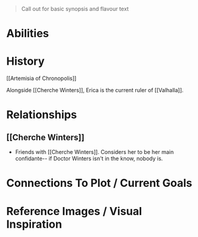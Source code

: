 > Call out for basic synopsis and flavour text

# Abilities

# History
[[Artemisia of Chronopolis]]

Alongside [[Cherche Winters]], Erica is the current ruler of [[Valhalla]].
# Relationships
## [[Cherche Winters]]
- Friends with [[Cherche Winters]]. Considers her to be her main confidante-- if Doctor Winters isn't in the know, nobody is.
# Connections To Plot / Current Goals

# Reference Images / Visual Inspiration